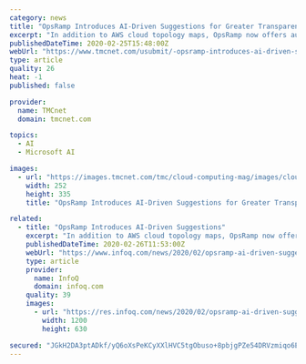 ```yaml
---
category: news
title: "OpsRamp Introduces AI-Driven Suggestions for Greater Transparency and Faster Incident Remediation"
excerpt: "In addition to AWS cloud topology maps, OpsRamp now offers automated topology discovery and mapping for Azure and GCP. IT teams can apply cloud topology maps to analyze the impact of changes in their multi-cloud environments. Cloud topology is also applied in OpsQ’s event correlation engine to increase the accuracy of machine learning models."
publishedDateTime: 2020-02-25T15:48:00Z
webUrl: "https://www.tmcnet.com/usubmit/-opsramp-introduces-ai-driven-suggestions-greater-transparency-faster-/2020/02/25/9103398.htm"
type: article
quality: 26
heat: -1
published: false

provider:
  name: TMCnet
  domain: tmcnet.com

topics:
  - AI
  - Microsoft AI

images:
  - url: "https://images.tmcnet.com/tmc/cloud-computing-mag/images/cloud-computing-0515-cover.jpg"
    width: 252
    height: 335
    title: "OpsRamp Introduces AI-Driven Suggestions for Greater Transparency and Faster Incident Remediation"

related:
  - title: "OpsRamp Introduces AI-Driven Suggestions"
    excerpt: "In addition to AWS cloud topology maps, OpsRamp now offers topology discovery and mapping for Azure and GCP. Teams can apply cloud topology maps to analyse the impact of changes in their multi-cloud environments. Cloud topology is also applied in OpsQ's event correlation engine to increase the accuracy of machine learning models. OpsRamp offers ..."
    publishedDateTime: 2020-02-26T11:53:00Z
    webUrl: "https://www.infoq.com/news/2020/02/opsramp-ai-driven-suggestions/"
    type: article
    provider:
      name: InfoQ
      domain: infoq.com
    quality: 39
    images:
      - url: "https://res.infoq.com/news/2020/02/opsramp-ai-driven-suggestions/en/headerimage/OpsRamp-AI-Driven-Suggestions-1582702993762.jpg"
        width: 1200
        height: 630

secured: "JGkH2DA3ptADkf/yQ6oXsPeKCyXXlHVC5tgObuso+8pbjgPZe54DRVzmiqo6ExxdsyD5DAfz0InW9KqC56GlLm/teE+mxu76de//g7cnDs9bM1SuLr2pj/nTUaf9164rsenSfLOnVfzhAX91uchWYQq+wG/J71/ZNheu/uo9DFKl+OSw+EVp4ib7oM/Vmj6gcSbV19tXex+VXJtBKu/EMWLqu0Hkn+P7UDn691BbO7Of87/qD2x5v3q/hVGq7S47vZGhX0Y02k7DhMheuY+WukpzmRMH6cC3XWlFcwkLlnhKN15HiGXh727euryog5hC;EExv7XWNH/08ILOrVG63BQ=="
---
```


